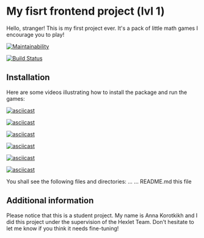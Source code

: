 # My fisrt frontend project (lvl 1)

Hello, stranger!
This is my first project ever. It's a pack of little math games I encourage you to play!

[![Maintainability](https://api.codeclimate.com/v1/badges/b9b0d5549f899746187a/maintainability)](https://codeclimate.com/github/afreakanist/frontend-project-lvl1/maintainability)

[![Build Status](https://travis-ci.org/afreakanist/frontend-project-lvl1.svg?branch=master)](https://travis-ci.org/afreakanist/frontend-project-lvl1)

## Installation

Here are some videos illustrating how to install the package and run the games:

[![asciicast](https://asciinema.org/a/mootsSp4vlvgsa7iCpZ8RJCgz.svg)](https://asciinema.org/a/mootsSp4vlvgsa7iCpZ8RJCgz)

[![asciicast](https://asciinema.org/a/rXRzZ1rzso2H3h3BCAh4hETsB.svg)](https://asciinema.org/a/rXRzZ1rzso2H3h3BCAh4hETsB)

[![asciicast](https://asciinema.org/a/vT5qnERYQy1Db1M6R0addDePx.svg)](https://asciinema.org/a/vT5qnERYQy1Db1M6R0addDePx)

[![asciicast](https://asciinema.org/a/USBKnNlEaJsPwKGI3dmbAy8dZ.svg)](https://asciinema.org/a/USBKnNlEaJsPwKGI3dmbAy8dZ)

[![asciicast](https://asciinema.org/a/y4sPoVp8bO3B7H8MvdHRq3Cnt.svg)](https://asciinema.org/a/y4sPoVp8bO3B7H8MvdHRq3Cnt)

[![asciicast](https://asciinema.org/a/LUJG9tffSoaBGGCwaBU0BpQ7j.svg)](https://asciinema.org/a/LUJG9tffSoaBGGCwaBU0BpQ7j)


You shall see the following files and directories:
    ...                 ...
    README.md			this file

## Additional information

Please notice that this is a student project. 
My name is Anna Korotkikh and I did this project under the supervision of the Hexlet Team. 
Don't hesitate to let me know if you think it needs fine-tuning!

